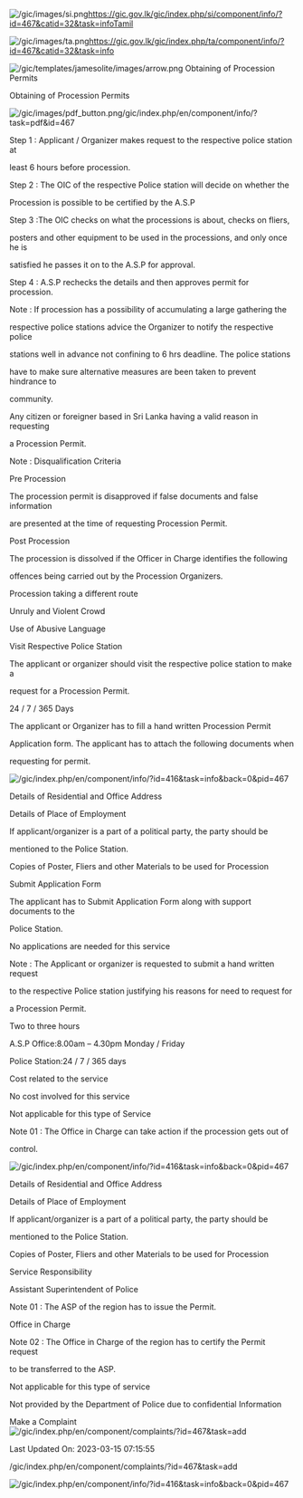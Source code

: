 <!-- Source: https://gic.gov.lk/gic/index.php/en/component/info/?id=467&catid=32&task=info -->

![/gic/images/si.png](/gic/images/si.png)https://gic.gov.lk/gic/index.php/si/component/info/?id=467&catid=32&task=infoTamil

![/gic/images/ta.png](/gic/images/ta.png)https://gic.gov.lk/gic/index.php/ta/component/info/?id=467&catid=32&task=info

![/gic/templates/jamesolite/images/arrow.png](/gic/templates/jamesolite/images/arrow.png) Obtaining of Procession Permits

Obtaining of Procession Permits

![/gic/images/pdf_button.png](/gic/images/pdf_button.png)/gic/index.php/en/component/info/?task=pdf&id=467

Step 1 : Applicant / Organizer makes request to the respective police station at

least 6 hours before procession.

Step 2 : The OIC of the respective Police station will decide on whether the

Procession is possible to be certified by the A.S.P

Step 3 :The OIC checks on what the processions is about, checks on fliers,

posters and other equipment to be used in the processions, and only once he is

satisfied he passes it on to the A.S.P for approval.

Step 4 : A.S.P rechecks the details and then approves permit for procession.

Note : If procession has a possibility of accumulating a large gathering the

respective police stations advice the Organizer to notify the respective police

stations well in advance not confining to 6 hrs deadline. The police stations

have to make sure alternative measures are been taken to prevent hindrance to

community.

Any citizen or foreigner based in Sri Lanka having a valid reason in requesting

a Procession Permit.

Note : Disqualification Criteria

Pre Procession

The procession permit is disapproved if false documents and false information

are presented at the time of requesting Procession Permit.

Post Procession

The procession is dissolved if the Officer in Charge identifies the following

offences being carried out by the Procession Organizers.

Procession taking a different route

Unruly and Violent Crowd

Use of Abusive Language

Visit Respective Police Station

The applicant or organizer should visit the respective police station to make a

request for a Procession Permit.

24 / 7 / 365 Days

The applicant or Organizer has to fill a hand written Procession Permit

Application form. The applicant has to attach the following documents when

requesting for permit.

![/gic/index.php/en/component/info/?id=416&task=info&back=0&pid=467](/gic/index.php/en/component/info/?id=416&task=info&back=0&pid=467)

Details of Residential and Office Address

Details of Place of Employment

If applicant/organizer is a part of a political party, the party should be

mentioned to the Police Station.

Copies of Poster, Fliers and other Materials to be used for Procession

Submit Application Form

The applicant has to Submit Application Form along with support documents to the

Police Station.

No applications are needed for this service

Note : The Applicant or organizer is requested to submit a hand written request

to the respective Police station justifying his reasons for need to request for

a Procession Permit.

Two to three hours

A.S.P Office:8.00am – 4.30pm Monday / Friday

Police Station:24 / 7 / 365 days

Cost related to the service

No cost involved for this service

Not applicable for this type of Service

Note 01 : The Office in Charge can take action if the procession gets out of

control.

![/gic/index.php/en/component/info/?id=416&task=info&back=0&pid=467](/gic/index.php/en/component/info/?id=416&task=info&back=0&pid=467)

Details of Residential and Office Address

Details of Place of Employment

If applicant/organizer is a part of a political party, the party should be

mentioned to the Police Station.

Copies of Poster, Fliers and other Materials to be used for Procession

Service Responsibility

Assistant Superintendent of Police

Note 01 : The ASP of the region has to issue the Permit.

Office in Charge

Note 02 : The Office in Charge of the region has to certify the Permit request

to be transferred to the ASP.

Not applicable for this type of service

Not provided by the Department of Police due to confidential Information

Make a Complaint ![/gic/index.php/en/component/complaints/?id=467&task=add](/gic/index.php/en/component/complaints/?id=467&task=add)

Last Updated On: 2023-03-15 07:15:55

/gic/index.php/en/component/complaints/?id=467&task=add

![/gic/index.php/en/component/info/?id=416&task=info&back=0&pid=467](/gic/index.php/en/component/info/?id=416&task=info&back=0&pid=467)